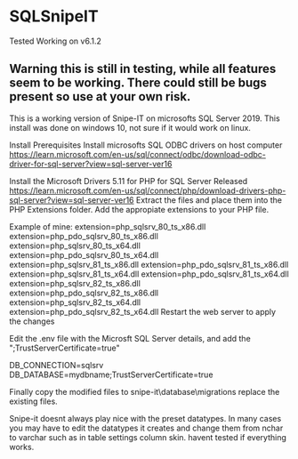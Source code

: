 # SQLSnipeIT
Tested Working on v6.1.2

## Warning this is still in testing, while all features seem to be working. There could still be bugs present so use at your own risk.

This is a working version of Snipe-IT on microsofts SQL Server 2019.
This install was done on windows 10, not sure if it would work on linux.

Install Prerequisites
Install microsofts SQL ODBC drivers on host computer
https://learn.microsoft.com/en-us/sql/connect/odbc/download-odbc-driver-for-sql-server?view=sql-server-ver16

Install the Microsoft Drivers 5.11 for PHP for SQL Server Released
https://learn.microsoft.com/en-us/sql/connect/php/download-drivers-php-sql-server?view=sql-server-ver16
Extract the files and place them into the PHP Extensions folder.
Add the appropiate extensions to your PHP file.

Example of mine:
extension=php_sqlsrv_80_ts_x86.dll
extension=php_pdo_sqlsrv_80_ts_x86.dll
extension=php_sqlsrv_80_ts_x64.dll
extension=php_pdo_sqlsrv_80_ts_x64.dll
extension=php_sqlsrv_81_ts_x86.dll
extension=php_pdo_sqlsrv_81_ts_x86.dll
extension=php_sqlsrv_81_ts_x64.dll
extension=php_pdo_sqlsrv_81_ts_x64.dll
extension=php_sqlsrv_82_ts_x86.dll
extension=php_pdo_sqlsrv_82_ts_x86.dll
extension=php_sqlsrv_82_ts_x64.dll
extension=php_pdo_sqlsrv_82_ts_x64.dll
Restart the web server to apply the changes

Edit the .env file with the Microsft SQL Server details, and add the ";TrustServerCertificate=true"

DB_CONNECTION=sqlsrv
DB_DATABASE=mydbname;TrustServerCertificate=true

Finally copy the modified files to snipe-it\database\migrations
replace the existing files.

Snipe-it doesnt always play nice with the preset datatypes. In many cases you may have to edit the datatypes it creates and change them from nchar to varchar such as in table settings column skin. 
havent tested if everything works.
